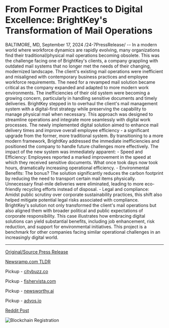 # From Former Practices to Digital Excellence: BrightKey's Transformation of Mail Operations

BALTIMORE, MD, September 17, 2024 /24-7PressRelease/ -- In a modern world where workforce dynamics are rapidly evolving, many organizations find their traditional/physical mail operations becoming obsolete. This was the challenge facing one of BrightKey's clients, a company grappling with outdated mail systems that no longer met the needs of their changing, modernized landscape.  The client's existing mail operations were inefficient and misaligned with contemporary business practices and employee workforce requirements. The need for a revamped mail solution became critical as the company expanded and adapted to more modern work environments. The inefficiencies of their old system were becoming a growing concern, particularly in handling sensitive documents and timely deliveries.  BrightKey stepped in to overhaul the client's mail management system with a digital-first strategy while preserving the capability to manage physical mail when necessary. This approach was designed to streamline operations and integrate more seamlessly with digital work processes.  The newly implemented digital solution aimed to enhance mail delivery times and improve overall employee efficiency - a significant upgrade from the former, more traditional system. By transitioning to a more modern framework, BrightKey addressed the immediate inefficiencies and positioned the company to handle future challenges more effectively.  The impact of the new system was immediately apparent:  - Speed and Efficiency: Employees reported a marked improvement in the speed at which they received sensitive documents. What once took days now took hours, dramatically increasing operational efficiency. - Environmental Benefits: The bonus? The solution significantly reduces the carbon footprint by reducing the need to transport certain mail items physically. Unnecessary final-mile deliveries were eliminated, leading to more eco-friendly recycling efforts instead of disposal. - Legal and compliance: Amidst public scrutiny over corporate sustainability practices, this shift also helped mitigate potential legal risks associated with compliance.  BrightKey's solution not only transformed the client's mail operations but also aligned them with broader political and public expectations of corporate responsibility. This case illustrates how embracing digital solutions can yield substantial benefits, including job enhancement, risk reduction, and support for environmental initiatives. This project is a benchmark for other companies facing similar operational challenges in an increasingly digital world. 

---

[Original/Source Press Release](https://www.24-7pressrelease.com/press-release/514349/from-former-practices-to-digital-excellence-brightkeys-transformation-of-mail-operations)
                    

[Newsramp.com TLDR](https://newsramp.com/curated-news/brightkey-transforms-client-s-mail-operations-with-digital-first-strategy/c65baf6ebb3a667dd80db54d6e385e80) 


Pickup - [citybuzz.co](https://citybuzz.co/2024/09/17/brightkey-revolutionizes-corporate-mail-operations-with-digital-first-strategy)

Pickup - [fishervista.com](https://fishervista.com/en/brightkey-revolutionizes-corporate-mail-management-with-digital-first-strategy/20246886)

Pickup - [newsworthy.ai](https://newsworthy.ai/curated/brightkey-revolutionizes-corporate-mail-management-with-digital-first-strategy/20246886)

Pickup - [advos.io](https://advos.io/en/brightkey-revolutionizes-corporate-mail-management-with-digital-first-strategy/20246886)
 



[Reddit Post](https://www.reddit.com/r/Business_NewsRamp/comments/1fisukv/brightkey_transforms_clients_mail_operations_with/) 



![Blockchain Registration](https://cdn.newsramp.app/24-7PressRelease/qrcode/249/17/elleU4xw.webp)